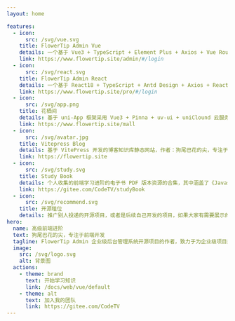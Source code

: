 ```yaml
---
layout: home

features:
  - icon:
      src: /svg/vue.svg
    title: FlowerTip Admin Vue
    details: 一个基于 Vue3 + TypeScript + Element Plus + Axios + Vue Router@4 + Pina + Vite 开发的企业级后台管理系统
    link: https://www.flowertip.site/admin/#/login
  - icon:
      src: /svg/react.svg
    title: FlowerTip Admin React
    details: 一个基于 React18 + TypeScript + Antd Design + Axios + React-Router-Dom@6 + Valtio + Vite 开发的企业级后台管理系统
    link: https://www.flowertip.site/pro/#/login
  - icon:
      src: /svg/app.png
    title: 花栖间
    details: 基于 uni-App 框架采用 Vue3 + Pinna + uv-ui + uniClound 云服务前后端一体化模式开发的一套代码部署多端平台的，鲜花商城项目。
    link: https://www.flowertip.site/mall
  - icon:
      src: /svg/avatar.jpg
    title: Vitepress Blog
    details: 基于 VitePress 开发的博客知识库静态网站，作者：狗尾巴花的尖，专注于前端开发，目的在于提升自身技术水平和指导日常工作
    link: https://flowertip.site
  - icon:
      src: /svg/study.svg
    title: Study Book
    details: 个人收集的前端学习进阶的电子书 PDF 版本资源的合集，其中涵盖了《Javascript DOM编程艺术》《编写可维护的Javascript代码》等经典书籍
    link: https://gitee.com/CodeTV/studyBook
  - icon:
      src: /svg/recommend.svg
    title: 开源租位
    details: 推广别人投递的开源项目，或者是后续自己开发的项目，如果大家有需要展示的自己的作品，可以联系作者，作者会审核项目后添加在此展示你的个人作品
hero:
  name: 高级前端进阶
  text: 狗尾巴花的尖，专注于前端开发
  tagline: FlowerTip Admin 企业级后台管理系统开源项目的作者，致力于为企业级项目提供开箱即用的解决方案
  image:
    src: /svg/logo.svg
    alt: 背景图
  actions:
    - theme: brand
      text: 开始学习知识
      link: /docs/web/vue/default
    - theme: alt
      text: 加入我的团队
      link: https://gitee.com/CodeTV
---
```

